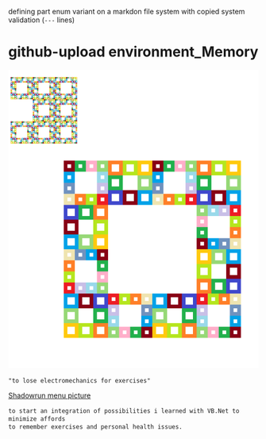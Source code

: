defining part enum variant on a markdon file system with copied system validation (`---` lines)

# github-upload environment_Memory
![waterbowl](camtasia_unknowen.bmp "an uni cheat")

```vb.net
"to lose electromechanics for exercises"
```

[Shadowrun menu picture](https://github.com/ledlightjungledStefan/Osterei/blob/gutenberggnu/nested-group.pdf)

    to start an integration of possibilities i learned with VB.Net to minimize affords
    to remember exercises and personal health issues.
